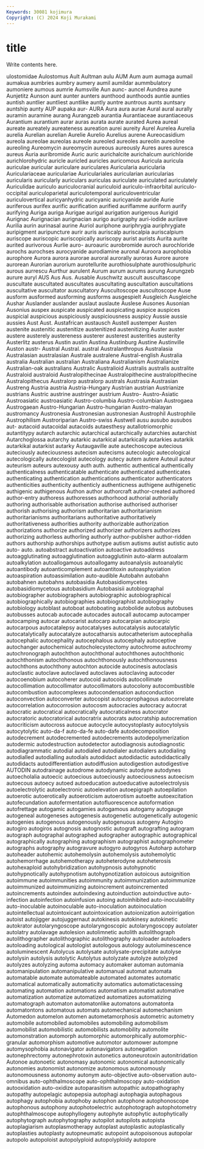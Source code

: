```yaml
---
Keywords: 30081 kojimura
Copyright: (C) 2024 Koji Murakami
---
```


# title

Write contents here.



ulostomidae Aulostomus Ault Aultman aulu
AUM Aum aum aumaga aumail aumakua aumbries aumbry aumery aumil
aumildar aummbulatory aumoniere aumous aumrie Aumsville Aun aunc- auncel Aundrea
aune Aunjetitz Aunson aunt aunter aunters aunthood aunthoods auntie aunties
auntish auntlier auntliest auntlike auntly auntre auntrous aunts auntsary auntship
aunty AUP aupaka aur- AURA Aura aura aurae Aural aural
aurally auramin auramine aurang Aurangzeb aurantia Aurantiaceae aurantiaceous Aurantium aurantium
aurar auras aurata aurate aurated Aurea aureal aureate aureately aureateness
aureation aurei aureity Aurel Aurelea Aurelia aurelia Aurelian aurelian Aurelie
Aurelio Aurelius aurene Aureocasidium aureola aureolae aureolas aureole aureoled aureoles
aureolin aureoline aureoling Aureomycin aureomycin aureous aureously Aures aures auresca
aureus Auria auribromide Auric auric aurichalcite aurichalcum aurichloride aurichlorohydric auricle
auricled auricles auricomous Auricula auricula auriculae auricular auriculare auriculares Auricularia
auricularia Auriculariaceae auriculariae Auriculariales auricularian auricularias auricularis auricularly auriculars auriculas
auriculate auriculated auriculately Auriculidae auriculo auriculocranial auriculoid auriculo-infraorbital auriculo-occipital auriculoparietal
auriculotemporal auriculoventricular auriculovertical auricyanhydric auricyanic auricyanide auride Aurie auriferous aurifex
aurific aurification aurified auriflamme auriform aurify aurifying Auriga auriga Aurigae
aurigal aurigation aurigerous Aurigid Aurignac Aurignacian aurignacian aurigo aurigraphy auri-iodide
aurilave Aurilia aurin aurinasal aurine Auriol auriphone auriphrygia auriphrygiate auripigment
auripuncture aurir auris auriscalp auriscalpia auriscalpium auriscope auriscopic auriscopically auriscopy
aurist aurists Aurita aurite aurited aurivorous Aurlie auro- auroauric aurobromide
auroch aurochloride aurochs aurochses aurocyanide aurodiamine auronal Auroora aurophobia aurophore
Aurora aurora aurorae auroral aurorally auroras Aurore aurore aurorean Aurorian
aurorium aurotellurite aurothiosulphate aurothiosulphuric aurous aurrescu Aurthur aurulent Aurum aurum
aurums aurung Aurungzeb aurure auryl AUS Aus Aus. Ausable Auschwitz
auscult auscultascope auscultate auscultated auscultates auscultating auscultation auscultations auscultative auscultator
auscultatory Auscultoscope auscultoscope Ause ausform ausformed ausforming ausforms ausgespielt Ausgleich
Ausgleiche Aushar Auslander auslander auslaut auslaute Auslese Ausones Ausonian Ausonius
auspex auspicate auspicated auspicating auspice auspices auspicial auspicious auspiciously auspiciousness
auspicy Aussie aussie aussies Aust Aust. Austafrican austausch Austell austemper
Austen austenite austenitic austenitize austenitized austenitizing Auster auster austere austerely
austereness austerer austerest austerities austerity Austerlitz austerus Austin austin Austina
Austinburg Austine Austinville Auston austr- Austral Austral. austral Australanthropus Australasia
Australasian australasian Australe australene Austral-english Australia australia Australian australian Australiana
Australianism Australianize Australian-oak australians Australic Australioid Australis australis australite Australoid
australoid Australopithecinae Australopithecine australopithecine Australopithecus Australorp australorp australs Austrasia Austrasian
Austreng Austria austria Austria-Hungary Austrian austrian Austrianize austrians Austric austrine
austringer austrium Austro- Austro-Asiatic Austroasiatic austroasiatic Austro-columbia Austro-columbian Austrogaea Austrogaean
Austro-Hungarian Austro-hungarian Austro-malayan austromancy Austronesia Austronesian austronesian Austrophil Austrophile Austrophilism
Austroriparian Austro-swiss Austwell ausu ausubo ausubos aut- autacoid autacoidal autacoids
autaesthesy autallotriomorphic autantitypy autarch autarchic autarchical autarchically autarchies autarchist Autarchoglossa
autarchy autarkic autarkical autarkically autarkies autarkik autarkikal autarkist autarky Autaugaville
aute autechoscope autecious auteciously auteciousness autecism autecisms autecologic autecological autecologically
autecologist autecology autecy autem autere Auteuil auteur auteurism auteurs autexousy
auth auth. authentic authentical authentically authenticalness authenticatable authenticate authenticated authenticates
authenticating authentication authentications authenticator authenticators authenticities authenticity authenticly authenticness authigene
authigenetic authigenic authigenous Authon author authorcraft author-created authored author-entry authoress
authoresses authorhood authorial authorially authoring authorisable authorisation authorise authorised authoriser
authorish authorising authorism authoritarian authoritarianism authoritarianisms authoritarians authoritative authoritatively authoritativeness
authorities authority authorizable authorization authorizations authorize authorized authorizer authorizers authorizes
authorizing authorless authorling authorly author-publisher author-ridden authors authorship authorships authotype
autism autisms autist autistic auto auto- auto. autoabstract autoactivation autoactive
autoaddress autoagglutinating autoagglutination autoagglutinin auto-alarm autoalarm autoalkylation autoallogamous autoallogamy autoanalysis
autoanalytic autoantibody autoanticomplement autoantitoxin autoasphyxiation autoaspiration autoassimilation auto-audible Autobahn autobahn
autobahnen autobahns autobasidia Autobasidiomycetes autobasidiomycetous autobasidium Autobasisii autobiographal autobiographer autobiographers
autobiographic autobiographical autobiographically autobiographies autobiographist autobiography autobiology autoblast autoboat autoboating
autobolide autobus autobuses autobusses autocab autocade autocades autocall autocamp autocamper
autocamping autocar autocarist autocarp autocarpian autocarpic autocarpous autocatalepsy autocatalyses autocatalysis
autocatalytic autocatalytically autocatalyze autocatharsis autocatheterism autocephalia autocephalic autocephality autocephalous autocephaly
autoceptive autochanger autochemical autocholecystectomy autochrome autochromy autochronograph autochthon autochthonal autochthones
autochthonic autochthonism autochthonous autochthonously autochthonousness autochthons autochthony autochton autocide autocinesis
autoclasis autoclastic autoclave autoclaved autoclaves autoclaving autocoder autocoenobium autocoherer autocoid
autocoids autocollimate autocollimation autocollimator autocollimators autocolony autocombustible autocombustion autocomplexes autocondensation
autoconduction autoconvection autoconverter autocopist autocoprophagous autocorrelate autocorrelation autocorrosion autocosm autocracies
autocracy autocrat autocratic autocratical autocratically autocraticalness autocrator autocratoric autocratorical autocratrix
autocrats autocratship autocremation autocriticism autocross autocue autocycle autocystoplasty autocytolysis autocytolytic
auto-da-f auto-da-fe auto-dafe autodecomposition autodecrement autodecremented autodecrements autodepolymerization autodermic autodestruction
autodetector autodiagnosis autodiagnostic autodiagrammatic autodial autodialed autodialer autodialers autodialing autodialled
autodialling autodials autodidact autodidactic autodidactically autodidacts autodifferentiation autodiffusion autodigestion autodigestive
AUTODIN autodrainage autodrome autodynamic autodyne autodynes autoecholalia autoecic autoecious autoeciously
autoeciousness autoecism autoecous autoecy autoed autoeducation autoeducative autoelectrolysis autoelectrolytic autoelectronic
autoelevation autoepigraph autoepilation autoerotic autoerotically autoeroticism autoerotism autoette autoexcitation autofecundation
autofermentation autofluorescence autoformation autofrettage autogamic autogamies autogamous autogamy autogauge autogeneal
autogeneses autogenesis autogenetic autogenetically autogenic autogenies autogenous autogenously autogenuous autogeny
Autogiro autogiro autogiros autognosis autognostic autograft autografting autogram autograph autographal
autographed autographer autographic autographical autographically autographing autographism autographist autographometer autographs
autography autogravure autogyro autogyros Autoharp autoharp autoheader autohemic autohemolysin autohemolysis
autohemolytic autohemorrhage autohemotherapy autoheterodyne autoheterosis autohexaploid autohybridization autohypnosis autohypnotic autohypnotically
autohypnotism autohypnotization autoicous autoignition autoimmune autoimmunities autoimmunity autoimmunization autoimmunize autoimmunized
autoimmunizing autoincrement autoincremented autoincrements autoindex autoindexing autoinduction autoinductive auto-infection autoinfection
autoinfusion autoing autoinhibited auto-inoculability auto-inoculable autoinoculable auto-inoculation autoinoculation autointellectual autointoxicant
autointoxication autoionization autoirrigation autoist autojigger autojuggernaut autokinesis autokinesy autokinetic autokrator
autolaryngoscope autolaryngoscopic autolaryngoscopy autolater autolatry autolavage autolesion autolimnetic autolith autolithograph
autolithographer autolithographic autolithography autoloader autoloaders autoloading autological autologist autologous autology
autoluminescence autoluminescent Autolycus autolysate autolysate-precipitate autolyse autolysin autolysis autolytic Autolytus
autolyzate autolyze autolyzed autolyzes autolyzing automa automacy automaker automan automania
automanipulation automanipulative automanual automat automata automatable automate automateable automated automates
automatic automatical automatically automaticity automatics automatictacessing automating automation automations automatism
automatist automative automatization automatize automatized automatizes automatizing automatograph automaton automatonlike
automatons automatonta automatontons automatous automats automechanical automechanism Automedon automelon automen
autometamorphosis autometric autometry automobile automobiled automobiles automobiling automobilism automobilist automobilistic
automobilists automobility automolite automonstration automorph automorphic automorphically automorphic-granular automorphism automotive
automotor automower autompne automysophobia autonavigator autonavigators autonegation autonephrectomy autonephrotoxin autonetics
autoneurotoxin autonitridation Autonoe autonoetic autonomasy autonomic autonomical autonomically autonomies autonomist
autonomize autonomous autonomously autonomousness autonomy autonym auto-objective auto-observation auto-omnibus auto-ophthalmoscope
auto-ophthalmoscopy auto-oxidation autooxidation auto-oxidize autoparasitism autopathic autopathography autopathy autopelagic autopepsia
autophagi autophagia autophagous autophagy autophobia autophoby autophon autophone autophonoscope autophonous
autophony autophotoelectric autophotograph autophotometry autophthalmoscope autophyllogeny autophyte autophytic autophytically autophytograph
autophytography autopilot autopilots autopista autoplagiarism autoplasmotherapy autoplast autoplastic autoplastically autoplasties
autoplasty autopneumatic autopoint autopoisonous autopolar autopolo autopoloist autopolyploid autopolyploidy autopore
